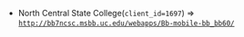  - North Central State College(`client_id=1697`) => [`http://bb7ncsc.msbb.uc.edu/webapps/Bb-mobile-bb_bb60/`](http://bb7ncsc.msbb.uc.edu/webapps/Bb-mobile-bb_bb60/)
